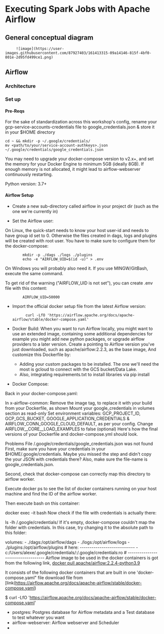 # Executing Spark Jobs with Apache Airflow
## General conceptual diagram

         ![image](https://user-images.githubusercontent.com/87927403/161413315-09a14146-815f-4bf0-801e-2d95fd499ce1.png)

## Airflow
### Architecture
### Set up
#### Pre-Reqs
For the sake of standardization across this workshop's config, rename your gcp-service-accounts-credentials file to google_credentials.json & store it in your $HOME directory

    cd ~ && mkdir -p ~/.google/credentials/
    mv <path/to/your/service-account-authkeys>.json ~/.google/credentials/google_credentials.json
You may need to upgrade your docker-compose version to v2.x+, and set the memory for your Docker Engine to minimum 5GB (ideally 8GB). If enough memory is not allocated, it might lead to airflow-webserver continuously restarting.

Python version: 3.7+

#### Airflow Setup
* Create a new sub-directory called airflow in your project dir (such as the one we're currently in)

* Set the Airflow user:

On Linux, the quick-start needs to know your host user-id and needs to have group id set to 0. Otherwise the files created in dags, logs and plugins will be created with root user. You have to make sure to configure them for the docker-compose:

            mkdir -p ./dags ./logs ./plugins
            echo -e "AIRFLOW_UID=$(id -u)" > .env
On Windows you will probably also need it. If you use MINGW/GitBash, execute the same command.

To get rid of the warning ("AIRFLOW_UID is not set"), you can create .env file with this content:

            AIRFLOW_UID=50000
* Import the official docker setup file from the latest Airflow version:

            curl -LfO 'https://airflow.apache.org/docs/apache-airflow/stable/docker-compose.yaml'
            
* Docker Build:
  When you want to run Airflow locally, you might want to use an extended image, containing some additional dependencies   for example you might add new python packages, or upgrade airflow providers to a later version.
  Create a <Dockerfile> pointing to Airflow version you've just downloaded, such as apache/airflow:2.2.3, as the base     image,
  And customize this Dockerfile by:
  * Adding your custom packages to be installed. The one we'll need the most is gcloud to connect with the GCS 
    bucket/Data Lake.
  * Also, integrating requirements.txt to install libraries via pip install
* Docker Compose:

Back in your docker-compose.yaml:

In x-airflow-common:
Remove the image tag, to replace it with your build from your Dockerfile, as shown
Mount your google_credentials in volumes section as read-only
Set environment variables: GCP_PROJECT_ID, GCP_GCS_BUCKET, GOOGLE_APPLICATION_CREDENTIALS & AIRFLOW_CONN_GOOGLE_CLOUD_DEFAULT, as per your config.
Change AIRFLOW__CORE__LOAD_EXAMPLES to false (optional)
Here's how the final versions of your Dockerfile and docker-compose.yml should look.

Problems
File /.google/credentials/google_credentials.json was not found
First, make sure you have your credentials in your $HOME/.google/credentials. Maybe you missed the step and didn't copy the your JSON with credentials there? Also, make sure the file-name is google_credentials.json.

Second, check that docker-compose can correctly map this directory to airflow worker.

Execute docker ps to see the list of docker containers running on your host machine and find the ID of the airflow worker.

Then execute bash on this container:

docker exec -it <container-ID> bash
Now check if the file with credentials is actually there:

ls -lh /.google/credentials/
If it's empty, docker-compose couldn't map the folder with credentials. In this case, try changing it to the absolute path to this folder:

  volumes:
    - ./dags:/opt/airflow/dags
    - ./logs:/opt/airflow/logs
    - ./plugins:/opt/airflow/plugins
    # here: ----------------------------
    - c:/Users/alexe/.google/credentials/:/.google/credentials:ro
    # -----------------------------------
Airflow image to be used in the docker containers is got from the following link, [docker pull apache/airflow:2.2.4-python3.9](https://hub.docker.com/layers/airflow/apache/airflow/2.2.4-python3.9/images/sha256-66b6de33ec0d0147ff1802a5e1fd82eedbe950fa3293f3c2cd7d7e9c2079668b?context=explore)

It consists of the following docker containers that are built in one 'docker-compose.yaml" file download file from [link(https://airflow.apache.org/docs/apache-airflow/stable/docker-compose.yaml)

   $ curl -LfO 'https://airflow.apache.org/docs/apache-airflow/stable/docker-compose.yaml'
   
* postgres: Postgres database for Airflow metadata and a Test database to test whatever you want
* airflow-webserver: Airflow webserver and Scheduler
* 

